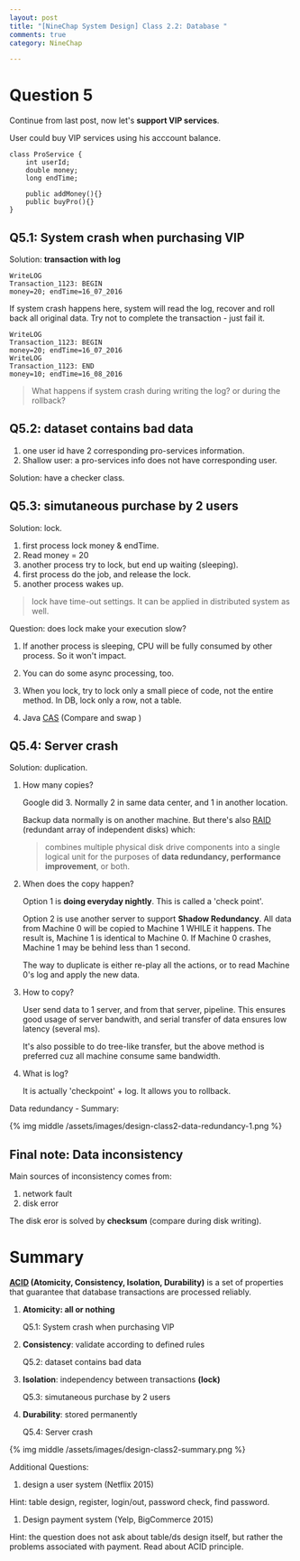 ```yaml
---
layout: post
title: "[NineChap System Design] Class 2.2: Database "
comments: true
category: NineChap

---
```


# Question 5

Continue from last post, now let's __support VIP services__. 

User could buy VIP services using his acccount balance. 

    class ProService {
        int userId;
        double money;
        long endTime;

        public addMoney(){}
        public buyPro(){}
    }

## Q5.1: System crash when purchasing VIP

Solution: __transaction with log__

    WriteLOG
    Transaction_1123: BEGIN
    money=20; endTime=16_07_2016

If system crash happens here, system will read the log, recover and roll back all original data. Try not to complete the transaction - just fail it. 

    WriteLOG
    Transaction_1123: BEGIN
    money=20; endTime=16_07_2016
    WriteLOG
    Transaction_1123: END
    money=10; endTime=16_08_2016

> What happens if system crash during writing the log? or during the rollback?

## Q5.2: dataset contains bad data

1. one user id have 2 corresponding pro-services information.
1. Shallow user: a pro-services info does not have corresponding user. 

Solution: have a checker class.

## Q5.3: simutaneous purchase by 2 users

Solution: lock. 

1. first process lock money & endTime.
1. Read money = 20
1. another process try to lock, but end up waiting (sleeping).
1. first process do the job, and release the lock. 
1. another process wakes up. 

> lock have time-out settings. It can be applied in distributed system as well. 

Question: does lock make your execution slow?

1. If another process is sleeping, CPU will be fully consumed by other process. So it won't impact. 

1. You can do some async processing, too. 

1. When you lock, try to lock only a small piece of code, not the entire method. In DB, lock only a row, not a table. 

1. Java [CAS](https://en.wikipedia.org/wiki/Compare-and-swap) (Compare and swap ) 

## Q5.4: Server crash

Solution: duplication. 

1. How many copies?

    Google did 3. Normally 2 in same data center, and 1 in another location. 
    
    Backup data normally is on another machine. But there's also [RAID](https://en.wikipedia.org/wiki/RAID) (redundant array of independent disks) which:
    
    > combines multiple physical disk drive components into a single logical unit for the purposes of __data redundancy, performance improvement__, or both. 

1. When does the copy happen? 

    Option 1 is __doing everyday nightly__. This is called a 'check point'.
    
    Option 2 is use another server to support __Shadow Redundancy__. All data from Machine 0 will be copied to Machine 1 WHILE it happens. The result is, Machine 1 is identical to Machine 0. If Machine 0 crashes, Machine 1 may be behind less than 1 second. 
    
    The way to duplicate is either re-play all the actions, or to read Machine 0's log and apply the new data. 

1. How to copy?

    User send data to 1 server, and from that server, pipeline. This ensures good usage of server bandwith, and serial transfer of data ensures low latency (several ms). 
    
    It's also possible to do tree-like transfer, but the above method is preferred cuz all machine consume same bandwidth.

1. What is log?

    It is actually 'checkpoint' + log. It allows you to rollback.

Data redundancy - Summary:

{% img middle /assets/images/design-class2-data-redundancy-1.png %}

## Final note: Data inconsistency

Main sources of inconsistency comes from:

1. network fault
1. disk error

The disk eror is solved by __checksum__ (compare during disk writing). 

# Summary

__[ACID](https://en.wikipedia.org/wiki/ACID) (Atomicity, Consistency, Isolation, Durability)__  is a set of properties that guarantee that database transactions are processed reliably. 

1. __Atomicity: all or nothing__

    Q5.1: System crash when purchasing VIP
    
1. __Consistency__: validate according to defined rules

    Q5.2: dataset contains bad data
    
1. __Isolation__: independency between transactions __(lock)__

    Q5.3: simutaneous purchase by 2 users
    
1. __Durability__: stored permanently

    Q5.4: Server crash

{% img middle /assets/images/design-class2-summary.png %}

Additional Questions:

1. design a user system (Netflix 2015)

Hint: table design, register, login/out, password check, find password. 

1. Design payment system (Yelp, BigCommerce 2015)

Hint: the question does not ask about table/ds design itself, but rather the problems associated with payment. Read about ACID principle. 
